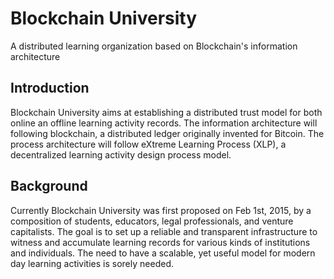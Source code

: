 # Blockchain University
A distributed learning organization based on Blockchain's information architecture

## Introduction
Blockchain University aims at establishing a distributed trust model for both online an offline learning activity records. The information architecture will following blockchain, a distributed ledger originally invented for Bitcoin. The process architecture will follow eXtreme Learning Process (XLP), a decentralized learning activity design process model.

## Background
Currently Blockchain University was first proposed on Feb 1st, 2015, by a composition of students, educators, legal professionals, and venture capitalists. The goal is to set up a reliable and transparent infrastructure to witness and accumulate learning records for various kinds of institutions and individuals. The need to have a scalable, yet useful model for modern day learning activities is sorely needed. 
